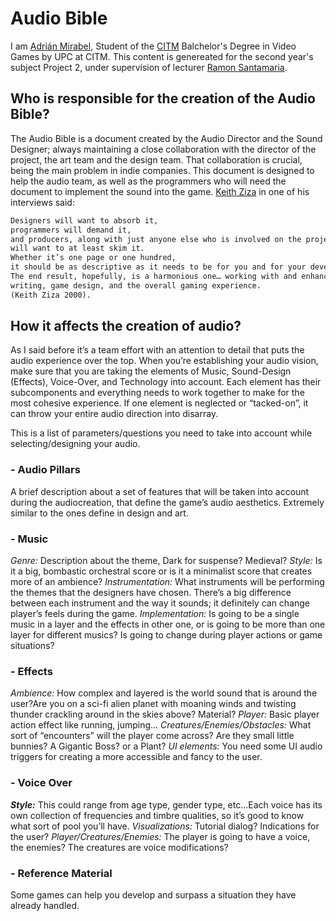 # Audio Bible

I am [Adrián Mirabel](https://www.linkedin.com/in/m1r4b3l/), Student of the [CITM](https://www.citm.upc.edu/ing/estudis/graus-videojocs/) Balchelor's Degree in Video Games by UPC at CITM. This content is genereated for the second year's subject Project 2, under supervision of lecturer [Ramon Santamaria](https://www.linkedin.com/in/raysan/).

## Who is responsible for the creation of the Audio Bible?

The Audio Bible is a document created by the Audio Director and the Sound Designer; always maintaining a close collaboration with the director of the project, the art team and the design team.
That collaboration is crucial, being the main problem in indie companies.
This document is designed to help the audio team, as well as the programmers who will need the document to implement the sound into the game. 
[Keith Ziza](http://keithzizza.com/) in one of his interviews said:

```markdown
Designers will want to absorb it, 
programmers will demand it, 
and producers, along with just anyone else who is involved on the project, 
will want to at least skim it. 
Whether it’s one page or one hundred, 
it should be as descriptive as it needs to be for you and for your development team. 
The end result, hopefully, is a harmonious one… working with and enhancing graphics, 
writing, game design, and the overall gaming experience. 
(Keith Ziza 2000).
```

## How it affects the creation of audio?

As I said before it’s a team effort with an attention to detail that puts the audio experience over the top.  When you’re establishing your audio vision, make sure that you are taking the elements of Music, Sound-Design (Effects), Voice-Over, and Technology into account.  Each element has their subcomponents and everything needs to work together to make for the most cohesive experience.  If one element is neglected or “tacked-on”, it can throw your entire audio direction into disarray.

This is a list of parameters/questions you need to take into account while selecting/designing your audio.

### - Audio Pillars

A brief description about a set of features that will be taken into account during the audiocreation, that define the game’s audio aesthetics. Extremely similar to the ones define in design and art.

### - Music

_Genre:_ Description about the theme, Dark for suspense? Medieval?
_Style:_ Is it a big, bombastic orchestral score or is it a minimalist score that creates more of an ambience?
_Instrumentation:_ What instruments will be performing the themes that the designers have chosen. There’s a big difference between each instrument and the way it sounds; it definitely can change player’s feels during the game.
_Implementation:_ Is going to be a single music in a layer and the effects in other one, or is going to be more than one layer for different musics? Is going to change during player actions or game situations?

### - Effects

_Ambience:_ How complex and layered is the world sound that is around the user?Are you on a sci-fi alien planet with moaning winds and twisting thunder crackling around in the skies above? Material?
_Player:_ Basic player action effect like running, jumping...
_Creatures/Enemies/Obstacles:_ What sort of “encounters” will the player come across?
Are they small little bunnies? A Gigantic Boss? or a Plant?
_UI elements:_ You need some UI audio triggers for creating a more accessible and fancy to the user.

### - Voice Over

**_Style:_** This could range from age type, gender type, etc…Each voice has its own collection of frequencies and timbre qualities, so it’s good to know what sort of pool you’ll have.
_Visualizations:_ Tutorial dialog? Indications for the user?
_Player/Creatures/Enemies:_ The player is going to have a voice, the enemies? The creatures are voice modifications?

### - Reference Material

Some games can help you develop and surpass a situation they have already handled. 
